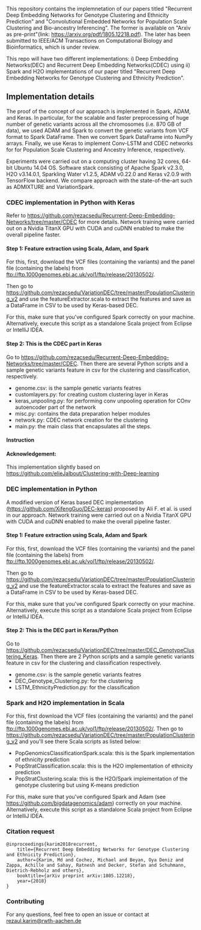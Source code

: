 This repository contains the implemnetation of our papers titled "Recurrent Deep Embedding Networks for Genotype Clustering and Ethnicity Prediction" and "Convolutional Embedded Networks for Population Scale Clustering and Bio-ancestry Inferencing". The former is available on "Arxiv as pre-print"(link: https://arxiv.org/pdf/1805.12218.pdf). The later has been submitted to IEEE/ACM Transactions on Computational Biology and Bioinformatics, which is under review. 

This repo will have two different implementations: i) Deep Embedding Networks(DEC) and Recurrent Deep Embedding Networks(CDEC) using ii) Spark and H2O implementations of our paper titled "Recurrent Deep Embedding Networks for Genotype Clustering and Ethnicity Prediction". 

## Implementation details
The proof of the concept of our approach is implemented in Spark, ADAM, and Keras. In particular, for the scalable and faster preprocessing of huge number of genetic variants across all the chromosomes (i.e. 870 GB of data), we used ADAM and Spark to convert the genetic variants from VCF format to Spark DataFrame. Then we convert Spark DataFrame into NumPy arrays. Finally, we use Keras to implement Conv-LSTM and CDEC networks for for Population Scale Clustering and Ancestry Inference, respectively. 

Experiments were carried out on a computing cluster having 32 cores, 64-bit Ubuntu 14.04 OS. Software stack consisting of Apache Spark v2.3.0, H2O v3.14.0.1, Sparkling Water v1.2.5, ADAM v0.22.0 and Keras v2.0.9 with TensorFlow backend. We compare approach with the state-of-the-art such as ADMIXTURE and VariationSpark. 

### CDEC implementation in Python with Keras
Refer to https://github.com/rezacsedu/Recurrent-Deep-Embedding-Networks/tree/master/CDEC for more details. Network training were carried out on a Nvidia TitanX GPU with CUDA and cuDNN enabled to make the overall pipeline faster. 

#### Step 1: Feature extraction using Scala, Adam, and Spark 
For this, first, download the VCF files (containing the variants) and the panel file (containing the labels) from ftp://ftp.1000genomes.ebi.ac.uk/vol1/ftp/release/20130502/. 
 
Then go to https://github.com/rezacsedu/VariationDEC/tree/master/PopulationClustering_v2 and use the featureExtractor.scala
to extract the features and save as a DataFrame in CSV to be used by Keras-based DEC.

For this, make sure that you've configured Spark correctly on your machine. Alternatively, execute this script as a standalone Scala project from Eclipse or IntelliJ IDEA. 

#### Step 2: This is the CDEC part in Keras 
Go to https://github.com/rezacsedu/Recurrent-Deep-Embedding-Networks/tree/master/CDEC. Then there are several Python scripts and a sample genetic variants feature in csv for the clustering and classification, respectively. 

- genome.csv: is the sample genetic variants featres
- customlayers.py: for creating custom clustering layer in Keras 
- keras_unpooling.py: for performing conv unpooling operation for COnv autoencoder part of the network
- misc.py: contains the data preparation helper modules
- network.py: CDEC network creation for the clustering
- main.py: the main class that encapsulates all the steps. 

#### Instruction

#### Acknowledgement: 
This implementation slightly based on https://github.com/elieJalbout/Clustering-with-Deep-learning

### DEC implementation in Python
A modified version of Keras based DEC implementation (https://github.com/XifengGuo/DEC-keras) proposed by Ali F. et al. is used in our approach. Network training were carried out on a Nvidia TitanX GPU with CUDA and cuDNN enabled to make the overall pipeline faster. 

#### Step 1: Feature extraction using Scala, Adam and Spark 
For this, first, download the VCF files (containing the variants) and the panel file (containing the labels) from ftp://ftp.1000genomes.ebi.ac.uk/vol1/ftp/release/20130502/. 
 
Then go to https://github.com/rezacsedu/VariationDEC/tree/master/PopulationClustering_v2 and use the featureExtractor.scala
to extract the features and save as a DataFrame in CSV to be used by Keras-based DEC.

For this, make sure that you've configured Spark correctly on your machine. Alternatively, execute this script as a standalone Scala project from Eclipse or IntelliJ IDEA. 

#### Step 2: This is the DEC part in Keras/Python 
Go to https://github.com/rezacsedu/VariationDEC/tree/master/DEC_GenotypeClustering_Keras. Then there are 2 Python scripts and a sample genetic variants feature in csv for the clustering and classification respectively. 

- genome.csv: is the sample genetic variants featres
- DEC_Genotype_Clustering.py: for the clustering 
- LSTM_EthnicityPrediction.py: for the classification 

### Spark and H2O implementation in Scala
For this, first download the VCF files (containing the variants) and the panel file (containing the labels) from ftp://ftp.1000genomes.ebi.ac.uk/vol1/ftp/release/20130502/. Then go to https://github.com/rezacsedu/VariationDEC/tree/master/PopulationClustering_v2 and you'll see there Scala scripts as listed below: 

- PopGenomicsClassificationSpark.scala: this is the Spark implementation of ethnicity prediction
- PopStratClassification.scala: this is the H2O implementation of ethnicity prediction
- PopStratClustering.scala: this is the H2O/Spark implementation of the genotype clustering but using K-means prediction

For this, make sure that you've configured Spark and Adam (see https://github.com/bigdatagenomics/adam) correctly on your machine. Alternatively, execute this script as a standalone Scala project from Eclipse or IntelliJ IDEA.

### Citation request
    @inproceedings{karim2018recurrent,
        title={Recurrent Deep Embedding Networks for Genotype Clustering and Ethnicity Prediction},
        author={Karim, Md and Cochez, Michael and Beyan, Oya Deniz and Zappa, Achille and Sahay, Ratnesh and Decker, Stefan and Schuhmann, Dietrich-Rebholz and others},
        booktitle={arXiv preprint arXiv:1805.12218},
        year={2018}
    }

### Contributing
For any questions, feel free to open an issue or contact at rezaul.karim@rwth-aachen.de

